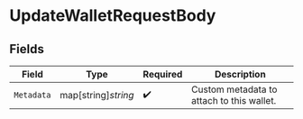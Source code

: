 # UpdateWalletRequestBody


## Fields

| Field                                     | Type                                      | Required                                  | Description                               |
| ----------------------------------------- | ----------------------------------------- | ----------------------------------------- | ----------------------------------------- |
| `Metadata`                                | map[string]*string*                       | :heavy_check_mark:                        | Custom metadata to attach to this wallet. |